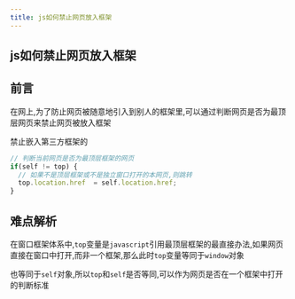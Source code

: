 ```yaml
---
title: js如何禁止网页放入框架
---
```


## js如何禁止网页放入框架

## 前言

在网上,为了防止网页被随意地引入到别人的框架里,可以通过判断网页是否为最顶层网页来禁止网页被放入框架

禁止嵌入第三方框架的

```js
// 判断当前网页是否为最顶层框架的网页
if(self != top) {
  // 如果不是顶层框架或不是独立窗口打开的本网页,则跳转
  top.location.href  = self.location.href;
}
```
## 难点解析

在窗口框架体系中,`top`变量是`javascript`引用最顶层框架的最直接办法,如果网页直接在窗口中打开,而非一个框架,那么此时`top`变量等同于`window`对象

也等同于`self`对象,所以`top`和`self`是否等同,可以作为网页是否在一个框架中打开的判断标准

<footer-FooterLink :isShareLink="true" :isDaShang="true" />
<footer-FeedBack />
